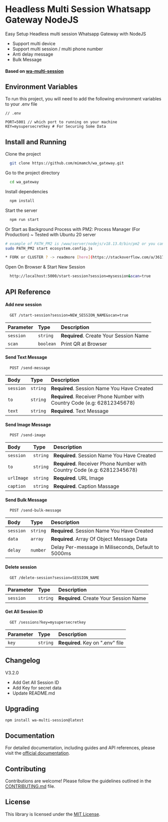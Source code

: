 # Headless Multi Session Whatsapp Gateway NodeJS

Easy Setup Headless multi session Whatsapp Gateway with NodeJS

- Support multi device
- Support multi session / multi phone number
- Anti delay message
- Bulk Message

#### Based on [wa-multi-session](https://github.com/mimamch/wa-multi-session)

## Environment Variables

To run this project, you will need to add the following environment variables to your .env file

```
// .env

PORT=5001 // which port to running on your machine
KEY=mysupersecretkey # For Securing Some Data
```

## Install and Running

Clone the project

```bash
  git clone https://github.com/mimamch/wa_gateway.git
```

Go to the project directory

```bash
  cd wa_gateway
```

Install dependencies

```bash
  npm install
```

Start the server

```bash
  npm run start
```

Or Start as Background Process with PM2: Process Manager (For Production) ~ Tested with Ubuntu 20 server

```bash
# example of PATH_PM2 is /www/server/nodejs/v18.13.0/bin/pm2 or you can use pm2 instance
sudo PATH_PM2 start ecosystem.config.js

* FORK or CLUSTER ? -> readmore [here](https://stackoverflow.com/a/36177256)
```

Open On Browser & Start New Session

```bash
  http://localhost:5000/start-session?session=mysession&scan=true
```

## API Reference

#### Add new session

```
  GET /start-session?session=NEW_SESSION_NAME&scan=true
```

| Parameter | Type      | Description                            |
| :-------- | :-------- | :------------------------------------- |
| `session` | `string`  | **Required**. Create Your Session Name |
| `scan`    | `boolean` | Print QR at Browser                    |

#### Send Text Message

```
  POST /send-message
```

| Body      | Type     | Description                                                              |
| :-------- | :------- | :----------------------------------------------------------------------- |
| `session` | `string` | **Required**. Session Name You Have Created                              |
| `to`      | `string` | **Required**. Receiver Phone Number with Country Code (e.g: 62812345678) |
| `text`    | `string` | **Required**. Text Message                                               |

#### Send Image Message

```
  POST /send-image
```

| Body      | Type     | Description                                                              |
| :-------- | :------- | :----------------------------------------------------------------------- |
| `session` | `string` | **Required**. Session Name You Have Created                              |
| `to`      | `string` | **Required**. Receiver Phone Number with Country Code (e.g: 62812345678) |
| `urlImage`| `string` | **Required**. URL Image                                                  |
| `caption` | `string` | **Required**. Caption Massage                                                  |


#### Send Bulk Message

```
  POST /send-bulk-message
```

| Body      | Type     | Description                                         |
| :-------- | :------- | :-------------------------------------------------- |
| `session` | `string` | **Required**. Session Name You Have Created         |
| `data`    | `array`  | **Required**. Array Of Object Message Data          |
| `delay`   | `number` | Delay Per-message in Miliseconds, Default to 5000ms |

#### Delete session

```
  GET /delete-session?session=SESSION_NAME
```

| Parameter | Type     | Description                            |
| :-------- | :------- | :------------------------------------- |
| `session` | `string` | **Required**. Create Your Session Name |

#### Get All Session ID

```
  GET /sessions?key=mysupersecretkey
```

| Parameter | Type     | Description                      |
| :-------- | :------- | :------------------------------- |
| `key`     | `string` | **Required**. Key on ".env" file |

## Changelog

V3.2.0

- Add Get All Session ID
- Add Key for secret data
- Update README.md

## Upgrading

```
npm install wa-multi-session@latest
```

## Documentation

For detailed documentation, including guides and API references, please visit the [official documentation](https://github.com/mimamch/wa-gateway).

## Contributing

Contributions are welcome! Please follow the guidelines outlined in the [CONTRIBUTING.md](https://github.com/mimamch/wa-gateway/blob/main/CONTRIBUTING.md) file.

## License

This library is licensed under the [MIT License](https://github.com/mimamch/wa-gateway/blob/main/LICENSE).
